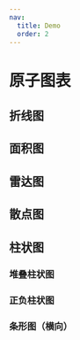 ```yaml
---
nav:
  title: Demo
  order: 2
---
```


# 原子图表

## 折线图
<code src="../demos/charts/line.tsx" background="var(--main-bg-color)" iframe=540></code>

## 面积图
<code src="../demos/charts/area.tsx" background="var(--main-bg-color)" iframe=540></code>

## 雷达图
<code src="../demos/charts/radar.tsx" background="var(--main-bg-color)" iframe=540></code>

## 散点图
<code src="../demos/charts/scatter.tsx" background="var(--main-bg-color)" iframe=540></code>
<code src="../demos/charts/radar.tsx" background="var(--main-bg-color)" iframe=540></code>

## 柱状图
<code src="../demos/charts/bar/bar.tsx" background="var(--main-bg-color)" iframe=540></code>

### 堆叠柱状图
<code src="../demos/charts/bar/bar.stacked.tsx" background="var(--main-bg-color)" iframe=540></code>

### 正负柱状图
<code src="../demos/charts/bar/bar.negative.tsx" background="var(--main-bg-color)" iframe=540></code>

### 条形图（横向）
<code src="../demos/charts/bar/bar.horizontal.tsx" background="var(--main-bg-color)" iframe=540></code>
